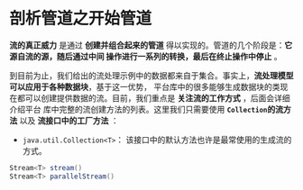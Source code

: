 剖析管道之开始管道
================================
**流的真正威力** 是通过 **创建并组合起来的管道** 得以实现的。管道的几个阶段是：**它源自流的源，随后通过中间
操作进行一系列的转换，最后在终止操作中停止** 。

到目前为止，我们给出的流处理示例中的数据都来自于集合。事实上，**流处理模型可以应用于各种数据块**，基于这一优势，
平台库中的很多能够生成数据块的类现在都可以创建提供数据的流。目前，我们重点是 **关注流的工作方式** ，后面会详细介绍平台
库中完整的流创建方法的列表。这里我们只需要使用 **`Collection`的流方法** 以及 **流接口中的工厂方法** ：

+ `java.util.Collection<T>`： 该接口中的默认方法也许是最常使用的生成流的方式。
```java
Stream<T> stream()
Stream<T> parallelStream()
```

